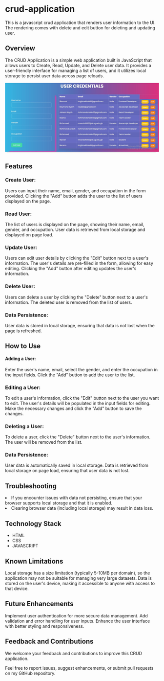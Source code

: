 # crud-application
This is a javascript crud application that renders user information to the UI. The rendering comes with delete and edit button for deleting and updating user.

## Overview
<p>
The CRUD Application is a simple web application built in JavaScript that allows users to Create, Read, Update, and Delete user data. It provides a user-friendly interface for managing a list of users, and it utilizes local storage to persist user data across page reloads.
</p>

<img src="image/Capture1.JPG">

## Features

### Create User:

<p>Users can input their name, email, gender, and occupation in the form provided.
Clicking the "Add" button adds the user to the list of users displayed on the page.
</p>

### Read User:

<p>The list of users is displayed on the page, showing their name, email, gender, and occupation.
User data is retrieved from local storage and displayed on page load.</p>

### Update User:

<p>Users can edit user details by clicking the "Edit" button next to a user's information.
The user's details are pre-filled in the form, allowing for easy editing.
Clicking the "Add" button after editing updates the user's information.</p>

### Delete User:

<p>
Users can delete a user by clicking the "Delete" button next to a user's information.
The deleted user is removed from the list of users.
</p>

### Data Persistence:

<p>
User data is stored in local storage, ensuring that data is not lost when the page is refreshed.
</p>

## How to Use
#### Adding a User:

<p>
Enter the user's name, email, select the gender, and enter the occupation in the input fields.
Click the "Add" button to add the user to the list.
</p>

### Editing a User:

<p>
To edit a user's information, click the "Edit" button next to the user you want to edit.
The user's details will be populated in the input fields for editing.
Make the necessary changes and click the "Add" button to save the changes.

</p>

### Deleting a User:

<p>To delete a user, click the "Delete" button next to the user's information.
The user will be removed from the list.</p>

### Data Persistence:

<p>User data is automatically saved in local storage.
Data is retrieved from local storage on page load, ensuring that user data is not lost.</p>

## Troubleshooting
 <li>If you encounter issues with data not persisting, ensure that your browser supports local storage and that it is enabled.</li>
 <li>Clearing browser data (including local storage) may result in data loss.</li>

## Technology Stack
<ul>
 <li>HTML</li>
 <li>CSS</li>
 <li>JAVASCRIPT</li>
</ul>

## Known Limitations
<p>Local storage has a size limitation (typically 5-10MB per domain), so the application may not be suitable for managing very large datasets.
Data is stored on the user's device, making it accessible to anyone with access to that device.</p>

## Future Enhancements
<p>Implement user authentication for more secure data management.
Add validation and error handling for user inputs.
Enhance the user interface with better styling and responsiveness.</p>

## Feedback and Contributions
<p>We welcome your feedback and contributions to improve this CRUD application.</p>
<on>Feel free to report issues, suggest enhancements, or submit pull requests on my GitHub repository.</p>

